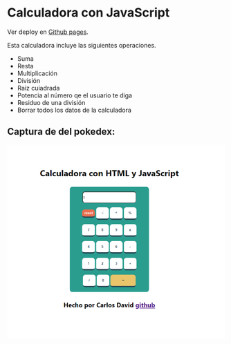 # Calculadora con JavaScript

Ver deploy en [Github pages](https://daveoval.github.io/Calculadora-JS/).

Esta calculadora incluye las siguientes operaciones.


- Suma
- Resta
- Multiplicación
- División
- Raiz cuiadrada
- Potencia al número qe el usuario te diga
- Residuo de una división
- Borrar todos los datos de la calculadora

## Captura de del pokedex:
![Calculadora](./Capture.PNG)
